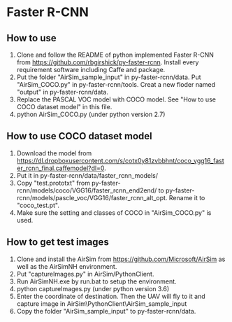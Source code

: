 Faster R-CNN
===============

How to use
-------

1. Clone and follow the README of python implemented Faster R-CNN from https://github.com/rbgirshick/py-faster-rcnn. Install every requirement software including Caffe and package.
2. Put the folder "AirSim_sample_input" in py-faster-rcnn/data. Put "AirSim_COCO.py" in py-faster-rcnn/tools. Creat a new floder named "output" in py-faster-rcnn/data.
3. Replace the PASCAL VOC model with COCO model. See "How to use COCO dataset model" in this file.
4. python AirSim_COCO.py (under python version 2.7)

How to use COCO dataset model
--------- 

1. Download the model from https://dl.dropboxusercontent.com/s/cotx0y81zvbbhnt/coco_vgg16_faster_rcnn_final.caffemodel?dl=0.
2. Put it in py-faster-rcnn/data/faster_rcnn_models/
3. Copy "test.prototxt" from py-faster-rcnn/models/coco/VGG16/faster_rcnn_end2end/ to py-faster-rcnn/models/pascle_voc/VGG16/faster_rcnn_alt_opt. Rename it to "coco_test.pt".
4. Make sure the setting and classes of COCO in "AirSim_COCO.py" is used.

How to get test images
-----------

1. Clone and install the AirSim from https://github.com/Microsoft/AirSim as well as the AirSimNH environment.
2. Put "captureImages.py" in AirSim/PythonClient.
3. Run AirSimNH.exe by run.bat to setup the environment.
4. python captureImages.py (under python version 3.6)
5. Enter the coordinate of destination. Then the UAV will fly to it and capture image in AirSim\PythonClient\AirSim_sample_input
6. Copy the folder "AirSim_sample_input" to py-faster-rcnn/data.

